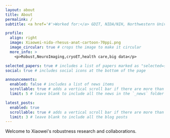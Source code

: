 ```yaml
---
layout: about
title: About
permalink: /
subtitle: <a href='#'>Worked for:</a> GDIT, NIDA/NIH, Northwestern University | UMBC, IBP/CAS, BNU, Tegang/Shougang

profile:
  align: right
  image: Xiaowei-nida-rhesus-anat-cartoon-70ppi.png
  image_circular: true # crops the image to make it circular
  more_info: >
    <p>Robust,NeuroImaging,cryoET,health care,big data</p>

selected_papers: true # includes a list of papers marked as "selected={true}"
social: true # includes social icons at the bottom of the page

announcements:
  enabled: false # includes a list of news items
  scrollable: true # adds a vertical scroll bar if there are more than 3 news items
  limit: 5 # leave blank to include all the news in the `_news` folder

latest_posts:
  enabled: true
  scrollable: true # adds a vertical scroll bar if there are more than 3 new posts items
  limit: 3 # leave blank to include all the blog posts
---
```


Welcome to Xiaowei's robustness research and collaborations.

<!-- Link to your favorite [subreddit](http://reddit.com). You can put a picture in, too. The code is already in, just name your picture `prof_pic.jpg` and put it in the `img/` folder. 

Put your address / P.O. box / other info right below your picture. You can also disable any of these elements by editing `profile` property of the YAML header of your `_pages/about.md`. Edit `_bibliography/papers.bib` and Jekyll will render your [publications page](/al-folio/publications/) automatically.

Link to your social media connections, too. This theme is set up to use [Font Awesome icons](https://fontawesome.com/) and [Academicons](https://jpswalsh.github.io/academicons/), like the ones below. Add your Facebook, Twitter, LinkedIn, Google Scholar, or just disable all of them.
-->
<div class="pixabay_widget" data-page="1" data-per-page="5" data-order="latest" data-image-type="all" data-row-height="180" data-max-rows="1" data-truncate="false" data-branding="true" data-target='_blank'></div>
<script>var pixabayWidget = { 'key': '49881616-aae7f8e313c74699f065d70a8' }</script>
<script src="/assets/js/pixabay-widget.js" defer></script>